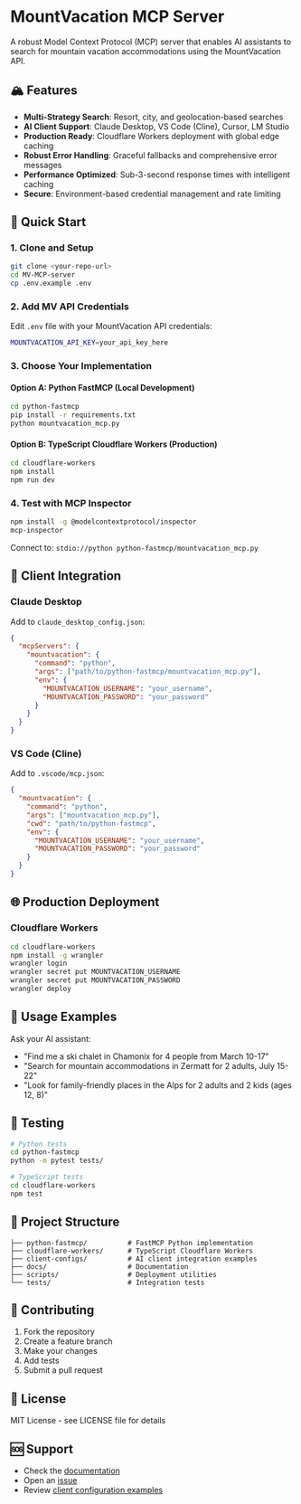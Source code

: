 # MountVacation MCP Server

A robust Model Context Protocol (MCP) server that enables AI assistants to search for mountain vacation accommodations using the MountVacation API.

## 🏔️ Features

- **Multi-Strategy Search**: Resort, city, and geolocation-based searches
- **AI Client Support**: Claude Desktop, VS Code (Cline), Cursor, LM Studio
- **Production Ready**: Cloudflare Workers deployment with global edge caching
- **Robust Error Handling**: Graceful fallbacks and comprehensive error messages
- **Performance Optimized**: Sub-3-second response times with intelligent caching
- **Secure**: Environment-based credential management and rate limiting

## 🚀 Quick Start

### 1. Clone and Setup

```bash
git clone <your-repo-url>
cd MV-MCP-server
cp .env.example .env
```

### 2. Add MV API Credentials

Edit `.env` file with your MountVacation API credentials:

```bash
MOUNTVACATION_API_KEY=your_api_key_here
```

### 3. Choose Your Implementation

#### Option A: Python FastMCP (Local Development)

```bash
cd python-fastmcp
pip install -r requirements.txt
python mountvacation_mcp.py
```

#### Option B: TypeScript Cloudflare Workers (Production)

```bash
cd cloudflare-workers
npm install
npm run dev
```

### 4. Test with MCP Inspector

```bash
npm install -g @modelcontextprotocol/inspector
mcp-inspector
```

Connect to: `stdio://python python-fastmcp/mountvacation_mcp.py`

## 🔧 Client Integration

### Claude Desktop

Add to `claude_desktop_config.json`:

```json
{
  "mcpServers": {
    "mountvacation": {
      "command": "python",
      "args": ["path/to/python-fastmcp/mountvacation_mcp.py"],
      "env": {
        "MOUNTVACATION_USERNAME": "your_username",
        "MOUNTVACATION_PASSWORD": "your_password"
      }
    }
  }
}
```

### VS Code (Cline)

Add to `.vscode/mcp.json`:

```json
{
  "mountvacation": {
    "command": "python",
    "args": ["mountvacation_mcp.py"],
    "cwd": "path/to/python-fastmcp",
    "env": {
      "MOUNTVACATION_USERNAME": "your_username",
      "MOUNTVACATION_PASSWORD": "your_password"
    }
  }
}
```

## 🌐 Production Deployment

### Cloudflare Workers

```bash
cd cloudflare-workers
npm install -g wrangler
wrangler login
wrangler secret put MOUNTVACATION_USERNAME
wrangler secret put MOUNTVACATION_PASSWORD
wrangler deploy
```

## 📖 Usage Examples

Ask your AI assistant:

- "Find me a ski chalet in Chamonix for 4 people from March 10-17"
- "Search for mountain accommodations in Zermatt for 2 adults, July 15-22"
- "Look for family-friendly places in the Alps for 2 adults and 2 kids (ages 12, 8)"

## 🧪 Testing

```bash
# Python tests
cd python-fastmcp
python -m pytest tests/

# TypeScript tests
cd cloudflare-workers
npm test
```

## 📁 Project Structure

```
├── python-fastmcp/          # FastMCP Python implementation
├── cloudflare-workers/      # TypeScript Cloudflare Workers
├── client-configs/          # AI client integration examples
├── docs/                    # Documentation
├── scripts/                 # Deployment utilities
└── tests/                   # Integration tests
```

## 🤝 Contributing

1. Fork the repository
2. Create a feature branch
3. Make your changes
4. Add tests
5. Submit a pull request

## 📄 License

MIT License - see LICENSE file for details

## 🆘 Support

- Check the [documentation](./docs/)
- Open an [issue](https://github.com/your-repo/issues)
- Review [client configuration examples](./client-configs/)
